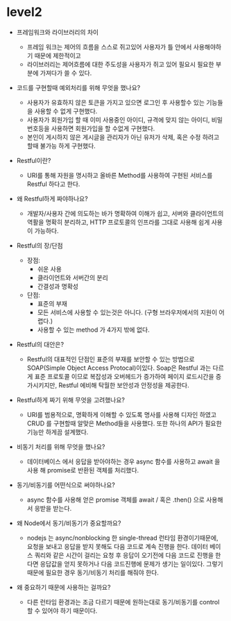 # level2


- 프레임워크와 라이브러리의 차이
  + 프레임 워크는 제어의 흐름을 스스로 쥐고있어 사용자가 틀 안에서 사용해야하기 때문에 제한적이고
  + 라이브러리는 제어흐름에 대한 주도성을 사용자가 쥐고 있어 필요시 필요한 부분에 가져다가 쓸 수 있다.
- 코드를 구현할때 예외처리를 위해 무엇을 했나요?
  + 사용자가 유효하지 않은 토큰을 가지고 있으면 로그인 후 사용할수 있는 기능들을 사용할 수 없게 구현했다.
  + 사용자가 회원가입 할 때 이미 사용중인 아이디, 규격에 맞지 않는 아이디, 비밀번호등을 사용하면 회원가입을 할 수없게 구현했다.
  +  본인이 게시하지 않은 게시글을 관리자가 아닌 유저가 삭제, 혹은 수정 하려고 할때 불가능 하게 구현했다.

- Restful이란?
  + URI를 통해 자원을 명시하고 올바른 Method를 사용하여 구현된 서비스를 Restful 하다고 한다.
- 왜 Restful하게 짜야하나요?
  + 개발자/사용자 간에 의도하는 바가 명확하여 이해가 쉽고, 서버와 클라이언트의 역활을 명확히 분리하고, HTTP 프로토콜의 인프라를 그대로 사용해 쉽게 사용이 가능하다.
- Restful의 장/단점
  + 장점: 
    * 쉬운 사용
    * 클라이언트와 서버간의 분리
    * 간결성과 명확성
  + 단점:
    * 표준의 부재
    * 모든 서비스에 사용할 수 있는것은 아니다. (구형 브라우저에서의 지원이 어렵다.)
    * 사용할 수 있는 method 가 4가지 밖에 없다. 

- Restful의 대안은?
  + Restful의 대표적인 단점인 표준의 부재를 보안할 수 있는 방법으로 SOAP(Simple Object Access Protocal)이있다.
  Soap은 Restful 과는 다르게 표준 프로토콜 이므로 복잡성과 오버헤드가 증가하여 페이지 로드시간을 증가시키지만,
  Restful 에비해 탁월한 보안성과 안정성을 제공한다.
- Restful하게 짜기 위해 무엇을 고려했나요?
  + URI를 범용적으로, 명확하게 이해할 수 있도록 명사를 사용해 디자인 하였고 CRUD 를 구현할때 알맞은 Method들을 사용했다. 또한 하나의 API가 필요한 기능만 하게끔 설계했다.

- 비동기 처리를 위해 무엇을 했나요?
  + 데이터베이스 에서 응답을 받아야하는 경우 async 함수를 사용하고 await 을사용 해 promise로 반환된 객체를 처리했다.
- 동기/비동기를 어떤식으로 써야하나요?
  + async 함수를 사용해 얻은 promise 객체를 await / 혹은 .then() 으로 사용해서 응받을 받는다.
- 왜 Node에서 동기/비동기가 중요할까요?
  + nodejs 는 async/nonblocking 한 single-thread 런타임 환경이기때문에, 요청을 보내고 응답을 받지 못해도 다음 코드로 계속 진행을 한다.
  데이터 베이스 쿼리와 같은 시간이 걸리는 요청 후 응답이 오기전에 다음 코드로 진행을 한다면 응답값을 얻지 못하거나 다음 코드진행에 문제가 생기는 일이있다.
  그렇기때문에 필요한 경우 동기/비동기 처리를 해줘야 한다.
- 왜 중요하기 때문에 사용하는 걸까요?
  + 다른 런타임 환경과는 조금 다르기 때문에 원하는대로 동기/비동기를 control 할 수 있어야 하기 때문이다.
